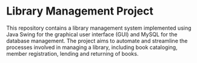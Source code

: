 # Library Management Project

This repository contains a library management system implemented using Java Swing for the graphical user interface (GUI) and MySQL for the database management. The project aims to automate and streamline the processes involved in managing a library, including book cataloging, member registration, lending and returning of books.
